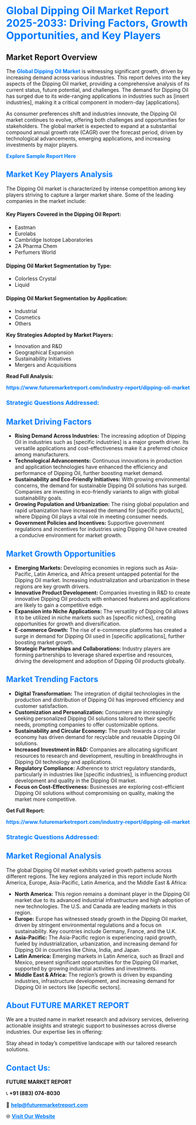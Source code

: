 <h1 style="color: #007BFF;">Global Dipping Oil Market Report 2025-2033: Driving Factors, Growth Opportunities, and Key Players</h1>

<section id="overview">
<h2>Market Report Overview</h2>
<p>The <a href="https://www.futuremarketreport.com/industry-report/dipping-oil-market" style="color: #007BFF; text-decoration: none;"><strong>Global Dipping Oil Market</strong></a> is witnessing significant growth, driven by increasing demand across various industries. This report delves into the key aspects of the Dipping Oil market, providing a comprehensive analysis of its current status, future potential, and challenges. The demand for Dipping Oil has surged due to its wide-ranging applications in industries such as [insert industries], making it a critical component in modern-day [applications].</p>
<p>As consumer preferences shift and industries innovate, the Dipping Oil market continues to evolve, offering both challenges and opportunities for stakeholders. The global market is expected to expand at a substantial compound annual growth rate (CAGR) over the forecast period, driven by technological advancements, emerging applications, and increasing investments by major players.</p>
</section>

<section id="overview">
<p><a href="https://www.futuremarketreport.com/request-sample/reportId=34439" style="color: #007BFF; text-decoration: none;"><strong>Explore Sample Report Here</strong></a></p>
</section>

<section id="key-players">
<h2 style="color: #007BFF;">Market Key Players Analysis</h2>
<p>The Dipping Oil market is characterized by intense competition among key players striving to capture a larger market share. Some of the leading companies in the market include:</p>
<h4>Key Players Covered in the Dipping Oil Report:</h4>
<ul><li>Eastman</li><li>Eurolabs</li><li>Cambridge Isotope Laboratories</li><li>2A Pharma Chem</li><li>Perfumers World</li></ul>
<h4>Dipping Oil Market Segmentation by Type:</h4>
<ul><li>Colorless Crystal</li><li>Liquid</li></ul>

<h4>Dipping Oil Market Segmentation by Application:</h4>
<ul><li>Industrial</li><li>Cosmetics</li><li>Others</li></ul>
<p><strong>Key Strategies Adopted by Market Players:</strong></p>
<ul>
<li>Innovation and R&D</li>
<li>Geographical Expansion</li>
<li>Sustainability Initiatives</li>
<li>Mergers and Acquisitions</li>
</ul>
</section>

<section>
<p><strong>Read Full Analysis: </strong></p><a href="https://www.futuremarketreport.com/industry-report/dipping-oil-market" style="color: #007BFF; text-decoration: none;"><strong>https://www.futuremarketreport.com/industry-report/dipping-oil-market</strong></a>
<h3 style="color: #007BFF;">Strategic Questions Addressed:</h3>
</section>

<section id="driving-factors">
<h2 style="color: #007BFF;">Market Driving Factors</h2>
<ul>
<li><strong>Rising Demand Across Industries:</strong> The increasing adoption of Dipping Oil in industries such as [specific industries] is a major growth driver. Its versatile applications and cost-effectiveness make it a preferred choice among manufacturers.</li>
<li><strong>Technological Advancements:</strong> Continuous innovations in production and application technologies have enhanced the efficiency and performance of Dipping Oil, further boosting market demand.</li>
<li><strong>Sustainability and Eco-Friendly Initiatives:</strong> With growing environmental concerns, the demand for sustainable Dipping Oil solutions has surged. Companies are investing in eco-friendly variants to align with global sustainability goals.</li>
<li><strong>Growing Population and Urbanization:</strong> The rising global population and rapid urbanization have increased the demand for [specific products], where Dipping Oil plays a vital role in meeting consumer needs.</li>
<li><strong>Government Policies and Incentives:</strong> Supportive government regulations and incentives for industries using Dipping Oil have created a conducive environment for market growth.</li>
</ul>
</section>

<section id="growth-opportunities">
<h2 style="color: #007BFF;">Market Growth Opportunities</h2>
<ul>
<li><strong>Emerging Markets:</strong> Developing economies in regions such as Asia-Pacific, Latin America, and Africa present untapped potential for the Dipping Oil market. Increasing industrialization and urbanization in these regions are key growth drivers.</li>
<li><strong>Innovative Product Development:</strong> Companies investing in R&D to create innovative Dipping Oil products with enhanced features and applications are likely to gain a competitive edge.</li>
<li><strong>Expansion into Niche Applications:</strong> The versatility of Dipping Oil allows it to be utilized in niche markets such as [specific niches], creating opportunities for growth and diversification.</li>
<li><strong>E-commerce Growth:</strong> The rise of e-commerce platforms has created a surge in demand for Dipping Oil used in [specific applications], further boosting market growth.</li>
<li><strong>Strategic Partnerships and Collaborations:</strong> Industry players are forming partnerships to leverage shared expertise and resources, driving the development and adoption of Dipping Oil products globally.</li>
</ul>
</section>

<section id="trending-factors">
<h2 style="color: #007BFF;">Market Trending Factors</h2>
<ul>
<li><strong>Digital Transformation:</strong> The integration of digital technologies in the production and distribution of Dipping Oil has improved efficiency and customer satisfaction.</li>
<li><strong>Customization and Personalization:</strong> Consumers are increasingly seeking personalized Dipping Oil solutions tailored to their specific needs, prompting companies to offer customizable options.</li>
<li><strong>Sustainability and Circular Economy:</strong> The push towards a circular economy has driven demand for recyclable and reusable Dipping Oil solutions.</li>
<li><strong>Increased Investment in R&D:</strong> Companies are allocating significant resources to research and development, resulting in breakthroughs in Dipping Oil technology and applications.</li>
<li><strong>Regulatory Compliance:</strong> Adherence to strict regulatory standards, particularly in industries like [specific industries], is influencing product development and quality in the Dipping Oil market.</li>
<li><strong>Focus on Cost-Effectiveness:</strong> Businesses are exploring cost-efficient Dipping Oil solutions without compromising on quality, making the market more competitive.</li>
</ul>
</section>

<section>
<p><strong>Get Full Report: </strong></p><a href="https://www.futuremarketreport.com/industry-report/dipping-oil-market" style="color: #007BFF; text-decoration: none;"><strong>https://www.futuremarketreport.com/industry-report/dipping-oil-market</strong></a>
<h3 style="color: #007BFF;">Strategic Questions Addressed:</h3>
</section>


<section id="regional-analysis">
<h2 style="color: #007BFF;">Market Regional Analysis</h2>
<p>The global Dipping Oil market exhibits varied growth patterns across different regions. The key regions analyzed in this report include North America, Europe, Asia-Pacific, Latin America, and the Middle East & Africa:</p>
<ul>
<li><strong>North America:</strong> This region remains a dominant player in the Dipping Oil market due to its advanced industrial infrastructure and high adoption of new technologies. The U.S. and Canada are leading markets in this region.</li>
<li><strong>Europe:</strong> Europe has witnessed steady growth in the Dipping Oil market, driven by stringent environmental regulations and a focus on sustainability. Key countries include Germany, France, and the U.K.</li>
<li><strong>Asia-Pacific:</strong> The Asia-Pacific region is experiencing rapid growth, fueled by industrialization, urbanization, and increasing demand for Dipping Oil in countries like China, India, and Japan.</li>
<li><strong>Latin America:</strong> Emerging markets in Latin America, such as Brazil and Mexico, present significant opportunities for the Dipping Oil market, supported by growing industrial activities and investments.</li>
<li><strong>Middle East & Africa:</strong> The region’s growth is driven by expanding industries, infrastructure development, and increasing demand for Dipping Oil in sectors like [specific sectors].</li>
</ul>
</section>

<footer>
<h2 style="color: #007BFF;">About FUTURE MARKET REPORT</h2>
<p>We are a trusted name in market research and advisory services, delivering actionable insights and strategic support to businesses across diverse industries. Our expertise lies in offering:</p>

<p>Stay ahead in today’s competitive landscape with our tailored research solutions.</p>

<h2 style="color: #007BFF;">Contact Us:</h2>
<p><strong>FUTURE MARKET REPORT</strong></p>
<p>📞 <strong>+91 (883) 074-8030</strong></p>
<p>📧 <strong><a href="mailto:help@futuremarketreport.com" style="color: #007BFF;">help@futuremarketreport.com</a></strong></p>
<p>🌐 <strong><a href="https://www.futuremarketreport.com/" style="color: #007BFF;">Visit Our Website</a></strong></p>
</footer>